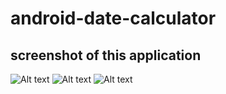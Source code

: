# android-date-calculator

## screenshot of this application

![Alt text](https://lh3.googleusercontent.com/IDPqFxa8TCsAc9vwTFX5b2ogaBH1nKI75HS72ufE7gwGmjpd03wuH2fMBrXLL3bsdwU=h310-rw "Date Calculator")
![Alt text](https://lh3.googleusercontent.com/uPmWpDj0SJTDN1k5A_6dI-ZtRDvkIB_cgMlan-HnIFHK-vVtGiGYRF6c633eIT74aABX=h310-rw "Date Calculator")
![Alt text](https://lh3.googleusercontent.com/47yvO4ovtHpllSiuSyEUjqbRJCUiblKPxjDNVklrOy_qnj3azn_owF9H79Zv4lH0P6M=h310-rw "Date Calculator")

